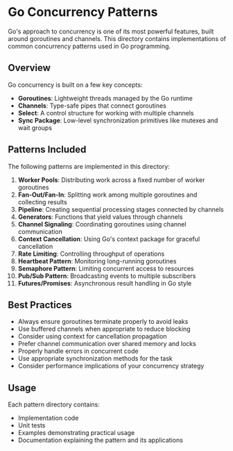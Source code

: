# Go Concurrency Patterns

Go's approach to concurrency is one of its most powerful features, built around goroutines and channels. This directory contains implementations of common concurrency patterns used in Go programming.

## Overview

Go concurrency is built on a few key concepts:

- **Goroutines**: Lightweight threads managed by the Go runtime
- **Channels**: Type-safe pipes that connect goroutines
- **Select**: A control structure for working with multiple channels
- **Sync Package**: Low-level synchronization primitives like mutexes and wait groups

## Patterns Included

The following patterns are implemented in this directory:

1. **Worker Pools**: Distributing work across a fixed number of worker goroutines
2. **Fan-Out/Fan-In**: Splitting work among multiple goroutines and collecting results
3. **Pipeline**: Creating sequential processing stages connected by channels
4. **Generators**: Functions that yield values through channels
5. **Channel Signaling**: Coordinating goroutines using channel communication
6. **Context Cancellation**: Using Go's context package for graceful cancellation
7. **Rate Limiting**: Controlling throughput of operations
8. **Heartbeat Pattern**: Monitoring long-running goroutines
9. **Semaphore Pattern**: Limiting concurrent access to resources
10. **Pub/Sub Pattern**: Broadcasting events to multiple subscribers
11. **Futures/Promises**: Asynchronous result handling in Go style

## Best Practices

- Always ensure goroutines terminate properly to avoid leaks
- Use buffered channels when appropriate to reduce blocking
- Consider using context for cancellation propagation
- Prefer channel communication over shared memory and locks
- Properly handle errors in concurrent code
- Use appropriate synchronization methods for the task
- Consider performance implications of your concurrency strategy

## Usage

Each pattern directory contains:
- Implementation code
- Unit tests
- Examples demonstrating practical usage
- Documentation explaining the pattern and its applications
